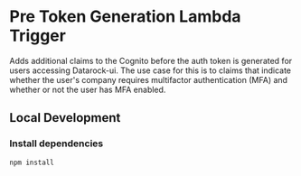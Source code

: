 # Pre Token Generation Lambda Trigger

Adds additional claims to the Cognito before the auth token is generated for users accessing Datarock-ui. The use case for this is to claims that indicate whether the user's company requires multifactor authentication (MFA) and whether or not the user has MFA enabled.

## Local Development

### Install dependencies

```
npm install
```
